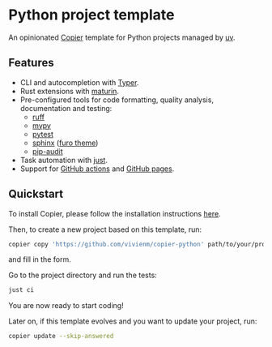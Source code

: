 # Python project template

An opinionated [Copier](https://copier.readthedocs.io/en/stable/) template for Python projects managed by [uv](https://docs.astral.sh/uv/).

## Features

* CLI and autocompletion with [Typer](https://typer.tiangolo.com/).
* Rust extensions with [maturin](https://www.maturin.rs/).
* Pre-configured tools for code formatting, quality analysis, documentation and testing:
  * [ruff](https://github.com/charliermarsh/ruff)
  * [mypy](https://mypy.readthedocs.io/)
  * [pytest](https://docs.pytest.org/en/stable/)
  * [sphinx](https://sphinx-doc.org/) ([furo theme](https://pradyunsg.me/furo/))
  * [pip-audit](https://pypi.org/project/pip-audit/)
* Task automation with [just](https://github.com/casey/just).
* Support for [GitHub actions](https://github.com/features/actions) and [GitHub pages](https://pages.github.com/).

## Quickstart

To install Copier, please follow the installation instructions [here](https://copier.readthedocs.io/en/stable/#installation).

Then, to create a new project based on this template, run:

```bash
copier copy 'https://github.com/vivienm/copier-python' path/to/your/project
```

and fill in the form.

Go to the project directory and run the tests:

```bash
just ci
```

You are now ready to start coding!

Later on, if this template evolves and you want to update your project, run:

```bash
copier update --skip-answered
```
